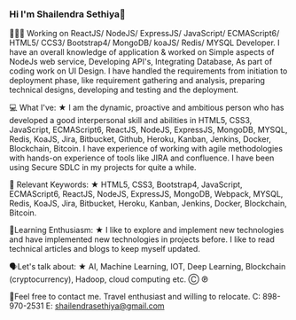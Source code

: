 ### Hi I'm Shailendra Sethiya👋

👨🏼‍💻 Working on ReactJS/ NodeJS/ ExpressJS/ JavaScript/ ECMAScript6/ HTML5/ CCS3/ Bootstrap4/ MongoDB/ koaJS/ Redis/ MYSQL Developer. I have an overall knowledge of application & worked on Simple aspects of NodeJs web service, Developing API's, Integrating Database, As part of coding work on UI Design. I have handled the requirements from initiation to deployment phase, like requirement gathering and analysis, preparing technical designs, developing and testing and the deployment.

💻 What I've:
★ I am the dynamic, proactive and ambitious person who has developed a good interpersonal skill and abilities in HTML5, CSS3, JavaScript, ECMAScript6, ReactJS, NodeJS, ExpressJS, MongoDB, MYSQL, Redis, KoaJS, Jira, Bitbucket, Github, Heroku, Kanban, Jenkins, Docker, Blockchain, Bitcoin. I have experience of working with agile methodologies with hands-on experience of tools like JIRA and confluence. I have been using Secure SDLC in my projects for quite a while.

🔎 Relevant Keywords:
★ HTML5, CSS3, Bootstrap4, JavaScript, ECMAScript6, ReactJS, NodeJS, ExpressJS, MongoDB, Webpack, MYSQL, Redis, KoaJS, Jira, Bitbucket, Heroku, Kanban, Jenkins, Docker, Blockchain, Bitcoin.

📘Learning Enthusiasm:
★ I like to explore and implement new technologies and have implemented new technologies in projects before. I like to read technical articles and blogs to keep myself updated.

🗣️Let's talk about:
★ AI, Machine Learning, IOT, Deep Learning, Blockchain (cryptocurrency), Hadoop, cloud computing etc.
Ⓒ ℗

📝Feel free to contact me. Travel enthusiast and willing to relocate.
C: 898-970-2531
E: shailendrasethiya@gmail.com 

